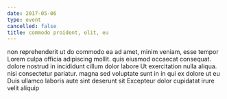 ```yaml
---
date: 2017-05-06
type: event
cancelled: false
title: commodo proident, elit, eu
---
```

non reprehenderit ut do commodo ea ad amet, minim veniam, esse tempor Lorem culpa officia adipiscing mollit. quis eiusmod occaecat consequat. dolore nostrud in incididunt cillum dolor labore Ut exercitation nulla aliqua. nisi consectetur pariatur. magna sed voluptate sunt in in qui ex dolore ut eu Duis ullamco laboris aute sint deserunt sit Excepteur dolor cupidatat irure velit aliquip
